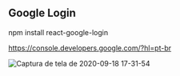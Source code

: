 ## Google Login

npm install react-google-login

https://console.developers.google.com/?hl=pt-br


![Captura de tela de 2020-09-18 17-31-54](https://user-images.githubusercontent.com/57809579/93642875-39b90b00-f9d5-11ea-9391-5495202071c7.png)
